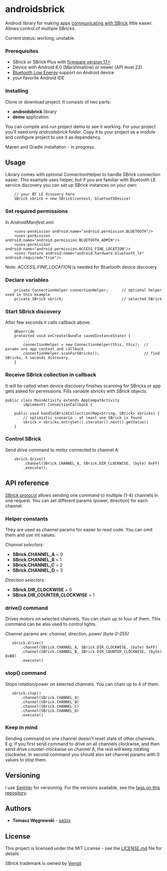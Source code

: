 # androidsbrick
Android library for making apps [communicating with SBrick](https://social.sbrick.com/wiki/view/pageId/11/slug/the-sbrick-ble-protocol) little easier. Allows control of multiple SBricks.

Current status: working, unstable.

### Prerequisites
* SBrick or SBrick Plus with [firmware version 17+](https://social.sbrick.com/wiki/view/pageId/11/slug/the-sbrick-ble-protocol)
* Device with Android 6.0 (Marshmallow) or newer (API level 23)
* [Bluetooth Low Energy](https://developer.android.com/guide/topics/connectivity/bluetooth-le) support on Android device
* your favorite Android IDE

### Installing

Clone or download project. It consists of two parts:
* **androidsbrick** library
* **demo** application

You can compile and run project demo to see it working. For your project you'll need only *androidsbrick* folder. Copy it to your project as a module and configure project to use it as dependency.

Maven and Gradle installation - in progress.

## Usage
Library comes with optional ConnectionHelper to handle SBrick connection easier. This example uses helper, but if you are familiar with Bluetooth LE service discovery you can set up SBrick instances on your own:
```
    // your BT LE disovery here
    SBrick sbrick = new SBrick(context, bluetoothDevice)
```

### Set required permissions
In *AndroidManifest.xml*:
```
    <uses-permission android:name="android.permission.BLUETOOTH"/>
    <uses-permission android:name="android.permission.BLUETOOTH_ADMIN"/>
    <uses-permission android:name="android.permission.ACCESS_FINE_LOCATION"/>
    <uses-feature android:name="android.hardware.bluetooth_le" android:required="true"/>
```
Note: *ACCESS_FINE_LOCATION* is needed for Bluetooth device discovery.

### Declare variables
```
    private ConnectionHelper connectionHelper;      // optional helper used in this example
    private SBrick sbrick;                          // selected SBrick
```

### Start SBrick discovery
After few seconds it calls callback above.
```
    @Override
    protected void onCreate(Bundle savedInstanceState) {
        ...
        connectionHelper = new ConnectionHelper(this, this);  // params are app context and callback
        connectionHelper.scanForSBricks();                    // find SBricks, 5 seconds discovery.
    }
```

### Receive SBrick collection in callback
It will be called when device discovery finishes scanning for SBricks or app gets asked for permissions.
Fills variable *sbricks* with *SBrick* objects.
```
public class MainActivity extends AppCompatActivity
        implements ConnectionCallback {
        
    public void handleSBrickCollection(Map<String, SBrick> sbricks) {
        // optimistic scenario - at least one SBrick is found
        sbrick = sbricks.entrySet().iterator().next().getValue()
    }
```

### Control SBrick
Send *drive* command to motor connected to channel A:
```
    sbrick.drive()
        .channel(SBrick.CHANNEL_A, SBrick.DIR_CLOCKWISE, (byte) 0xFF)
        .execute();
```

## API reference
[SBrick protocol](https://social.sbrick.com/wiki/view/pageId/11/slug/the-sbrick-ble-protocol) allows sending one command to multiple (1-4) channels in one request. You can set different params (power, direction) for each channel.

### Helper constants
They are used as channel params for easier to read code. You can omit them and use Int values.

*Channel selectors:*
* **SBrick.CHANNEL_A**             = 0
* **SBrick.CHANNEL_B**             = 1
* **SBrick.CHANNEL_C**             = 2
* **SBrick.CHANNEL_D**             = 3

*Direction selectors:*
* **SBrick.DIR_CLOCKWISE**         = 0
* **SBrick.DIR_COUNTER_CLOCKWISE** = 1

### drive() command
Drives motors on selected channels. You can chain up to four of them. This command can be also used to control lights.

Channel params are: *channel, direction, power (byte 0-255)*
```
   sbrick.drive()
       .channel(SBrick.CHANNEL_A, SBrick.DIR_CLOCKWISE, (byte) 0xFF)
       .channel(SBrick.CHANNEL_B, SBrick.DIR_COUNTER_CLOCKWISE, (byte) 0xBB)
       .execute()
```

### stop() command
Stops rotation/power on selected channels. You can chain up to 4 of them.
```
   sbrick.stop()
       .channel(SBrick.CHANNEL_A)
       .channel(SBrick.CHANNEL_B)
       .channel(SBrick.CHANNEL_C)
       .channel(SBrick.CHANNEL_D)
       .execute()
```

### Keep in mind
Sending command on one channel doesn't reset state of other channels. E.g. if you first send command to drive on all channels clockwise, and then send drive counter-clockwise on channel A, the rest will keep rotating clockwise. In second command you should also set channel params with 0 values to stop them.

## Versioning

I use [SemVer](http://semver.org/) for versioning. For the versions available, see the [tags on this repository](https://github.com/salzix/androidsbrick/tags). 

## Authors

* **Tomasz Węgrowski** - [salzix](https://github.com/salzix)

## License

This project is licensed under the MIT License - see the [LICENSE.md](LICENSE.md) file for details

SBrick trademark is owned by [Vengit](https://www.sbrick.com/)

